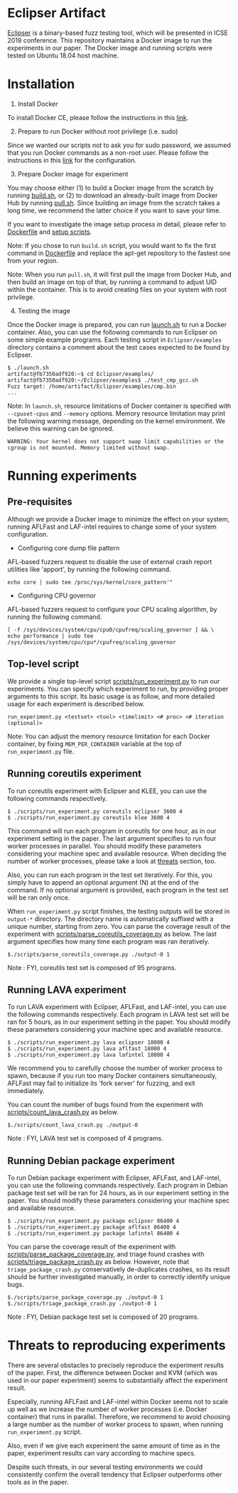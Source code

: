 Eclipser Artifact
========

[Eclipser](https://github.com/SoftSec-KAIST/Eclipser) is a binary-based fuzz
testing tool, which will be presented in ICSE 2019 conference. This repository
maintains a Docker image to run the experiments in our paper. The Docker image
and running scripts were tested on Ubuntu 18.04 host machine.

# Installation

1. Install Docker

To install Docker CE, please follow the instructions in this
[link](https://docs.docker.com/install/linux/docker-ce/ubuntu/).

2. Prepare to run Docker without root privilege (i.e. sudo)

Since we wanted our scripts not to ask you for sudo password, we assumed that
you run Docker commands as a non-root user. Please follow the instructions in
this [link](https://docs.docker.com/install/linux/linux-postinstall/) for the
configuration.

3. Prepare Docker image for experiment

You may choose either (1) to build a Docker image from the scratch by running
[build.sh](build.sh), or (2) to download an already-built image from Docker
Hub by running [pull.sh](pull.sh). Since building an image from the scratch
takes a long time, we recommend the latter choice if you want to save your time.

If you want to investigate the image setup process in detail, please refer to
[Dockerfile](Dockerfile) and [setup scripts](docker-scripts/setup-scripts).

Note: If you chose to run `build.sh` script, you would want to fix the first
command in [Dockerfile](Dockerfile) and replace the apt-get repository to the
fastest one from your region.

Note: When you run `pull.sh`, it will first pull the image from Docker Hub, and
then build an image on top of that, by running a command to adjust UID within
the container. This is to avoid creating files on your system with root
privilege.

4. Testing the image

Once the Docker image is prepared, you can run [launch.sh](launch.sh) to run a
Docker container. Also, you can use the following commands to run Eclipser on
some simple example programs. Each testing script in `Eclipser/examples`
directory contains a comment about the test cases expected to be found by
Eclipser.

```
$ ./launch.sh
artifact@fb7350adf920:~$ cd Eclipser/examples/
artifact@fb7350adf920:~/Eclipser/examples$ ./test_cmp_gcc.sh
Fuzz target: /home/artifact/Eclipser/examples/cmp.bin
...
```

Note: In `launch.sh`, resource limitations of Docker container is specified with
`--cpuset-cpus` and `--memory` options. Memory resource limitation may print the
following warning message, depending on the kernel environment. We believe this
warning can be ignored.

```
WARNING: Your kernel does not support swap limit capabilities or the cgroup is not mounted. Memory limited without swap.
```

# Running experiments

## Pre-requisites

Although we provide a Docker image to minimize the effect on your system,
running AFLFast and LAF-intel requires to change some of your system
configuration.

- Configuring core dump file pattern

AFL-based fuzzers request to disable the use of external crash report utilities
like 'apport', by running the following command.
```
echo core | sudo tee /proc/sys/kernel/core_pattern'"
```

- Configuring CPU governor

AFL-based fuzzers request to configure your CPU scaling algorithm, by running
the following command.
```
[ -f /sys/devices/system/cpu/cpu0/cpufreq/scaling_governor ] && \
echo performance | sudo tee /sys/devices/system/cpu/cpu*/cpufreq/scaling_governor
```

## Top-level script

We provide a single top-level script
[scripts/run_experiment.py](scripts/run_experiment.py) to run our experiments.
You can specify which experiment to run, by providing proper arguments to this
script. Its basic usage is as follow, and more detailed usage for each
experiment is described below.

```
run_experiment.py <testset> <tool> <timelimit> <# proc> <# iteration (optional)>
```

Note: You can adjust the memory resource limitation for each Docker container,
by fixing `MEM_PER_CONTAINER` variable at the top of `run_experiment.py` file.

## Running coreutils experiment

To run coreutils experiment with Eclipser and KLEE, you can use the following
commands respectively.

```
$ ./scripts/run_experiment.py coreutils eclipser 3600 4
$ ./scripts/run_experiment.py coreutils klee 3600 4
```

This command will run each program in coreutils for one hour, as in our
experiment setting in the paper. The last argument specifies to run four worker
processes in parallel. You should modify these parameters considering your
machine spec and available resource. When deciding the number of worker
processes, please take a look at [threats](#threats-to-reproducing-experiments)
section, too.

Also, you can run each program in the test set iteratively. For this, you simply
have to append an optional argument (N) at the end of the command. If no
optional argument is provided, each program in the test set will be ran only
once.

When `run_experiment.py` script finishes, the testing outputs will be stored in
`output-*` directory. The directory name is automatically suffixed with a unique
number, starting from zero. You can parse the coverage result of the experiment
with [scripts/parse_coreutils_coverage.py](scripts/parse_coreutils_coverage.py)
as below. The last argument specifies how many time each program was ran
iteratively.

```
$./scripts/parse_coreutils_coverage.py ./output-0 1
```

Note : FYI, coreutils test set is composed of 95 programs.

## Running LAVA experiment

To run LAVA experiment with Eclipser, AFLFast, and LAF-intel, you can use the
following commands respectively. Each program in LAVA test set will be ran for 5
hours, as in our experiment setting in the paper. You should modify these
parameters considering your machine spec and available resource.


```
$ ./scripts/run_experiment.py lava eclipser 18000 4
$ ./scripts/run_experiment.py lava aflfast 18000 4
$ ./scripts/run_experiment.py lava lafintel 18000 4
```

We recommend you to carefully choose the number of worker process to spawn,
because if you run too many Docker containers simultaneously, AFLFast may fail
to initialize its 'fork server' for fuzzing, and exit immediately.

You can count the number of bugs found from the experiment with
[scripts/count_lava_crash.py](scripts/count_lava_crash.py) as below.

```
$./scripts/count_lava_crash.py ./output-0
```

Note : FYI, LAVA test set is composed of 4 programs.

## Running Debian package experiment

To run Debian package experiment with Eclipser, AFLFast, and LAF-intel, you can
use the following commands respectively. Each program in Debian package test set
will be ran for 24 hours, as in our experiment setting in the paper. You should
modify these parameters considering your machine spec and available resource.

```
$ ./scripts/run_experiment.py package eclipser 86400 4
$ ./scripts/run_experiment.py package aflfast 86400 4
$ ./scripts/run_experiment.py package lafintel 86400 4
```

You can parse the coverage result of the experiment with
[scripts/parse_package_coverage.py](scripts/parse_package_coverage.py), and
triage found crashes with
[scripts/triage_package_crash.py](scripts/triage_package_crash.py) as below.
However, note that `triage_package_crash.py` conservatively de-duplicates
crashes, so its result should be further investigated manually, in order to
correctly identify unique bugs.

```
$./scripts/parse_package_coverage.py ./output-0 1
$./scripts/triage_package_crash.py ./output-0 1
```

Note : FYI, Debian package test set is composed of 20 programs.

# Threats to reproducing experiments

There are several obstacles to precisely reproduce the experiment results of the
paper. First, the difference between Docker and KVM (which was used in our paper
experiment) seems to substantially affect the experiment result.

Especially, running AFLFast and LAF-intel within Docker seems not to scale up
well as we increase the number of worker processes (i.e. Docker container) that
runs in parallel. Therefore, we recommend to avoid choosing a large number as
the number of worker process to spawn, when running `run_experiment.py` script.

Also, even if we give each experiment the same amount of time as in the paper,
experiment results can vary according to machine specs.

Despite such threats, in our several testing environments we could consistently
confirm the overall tendency that Eclipser outperforms other tools as in the
paper.
